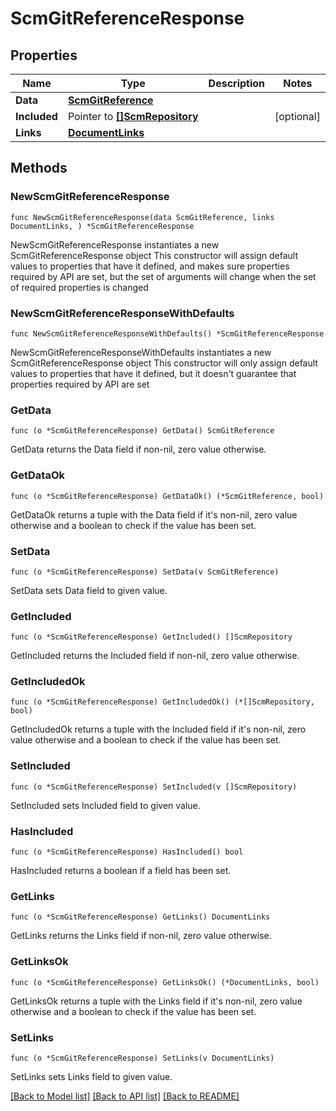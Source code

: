 # ScmGitReferenceResponse

## Properties

Name | Type | Description | Notes
------------ | ------------- | ------------- | -------------
**Data** | [**ScmGitReference**](ScmGitReference.md) |  | 
**Included** | Pointer to [**[]ScmRepository**](ScmRepository.md) |  | [optional] 
**Links** | [**DocumentLinks**](DocumentLinks.md) |  | 

## Methods

### NewScmGitReferenceResponse

`func NewScmGitReferenceResponse(data ScmGitReference, links DocumentLinks, ) *ScmGitReferenceResponse`

NewScmGitReferenceResponse instantiates a new ScmGitReferenceResponse object
This constructor will assign default values to properties that have it defined,
and makes sure properties required by API are set, but the set of arguments
will change when the set of required properties is changed

### NewScmGitReferenceResponseWithDefaults

`func NewScmGitReferenceResponseWithDefaults() *ScmGitReferenceResponse`

NewScmGitReferenceResponseWithDefaults instantiates a new ScmGitReferenceResponse object
This constructor will only assign default values to properties that have it defined,
but it doesn't guarantee that properties required by API are set

### GetData

`func (o *ScmGitReferenceResponse) GetData() ScmGitReference`

GetData returns the Data field if non-nil, zero value otherwise.

### GetDataOk

`func (o *ScmGitReferenceResponse) GetDataOk() (*ScmGitReference, bool)`

GetDataOk returns a tuple with the Data field if it's non-nil, zero value otherwise
and a boolean to check if the value has been set.

### SetData

`func (o *ScmGitReferenceResponse) SetData(v ScmGitReference)`

SetData sets Data field to given value.


### GetIncluded

`func (o *ScmGitReferenceResponse) GetIncluded() []ScmRepository`

GetIncluded returns the Included field if non-nil, zero value otherwise.

### GetIncludedOk

`func (o *ScmGitReferenceResponse) GetIncludedOk() (*[]ScmRepository, bool)`

GetIncludedOk returns a tuple with the Included field if it's non-nil, zero value otherwise
and a boolean to check if the value has been set.

### SetIncluded

`func (o *ScmGitReferenceResponse) SetIncluded(v []ScmRepository)`

SetIncluded sets Included field to given value.

### HasIncluded

`func (o *ScmGitReferenceResponse) HasIncluded() bool`

HasIncluded returns a boolean if a field has been set.

### GetLinks

`func (o *ScmGitReferenceResponse) GetLinks() DocumentLinks`

GetLinks returns the Links field if non-nil, zero value otherwise.

### GetLinksOk

`func (o *ScmGitReferenceResponse) GetLinksOk() (*DocumentLinks, bool)`

GetLinksOk returns a tuple with the Links field if it's non-nil, zero value otherwise
and a boolean to check if the value has been set.

### SetLinks

`func (o *ScmGitReferenceResponse) SetLinks(v DocumentLinks)`

SetLinks sets Links field to given value.



[[Back to Model list]](../README.md#documentation-for-models) [[Back to API list]](../README.md#documentation-for-api-endpoints) [[Back to README]](../README.md)


